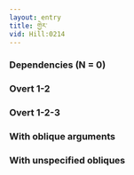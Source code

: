 ```yaml
---
layout: entry
title: གྱེར་
vid: Hill:0214
---
```

### Dependencies (N = 0)


### Overt 1-2


### Overt 1-2-3


### With oblique arguments


### With unspecified obliques
